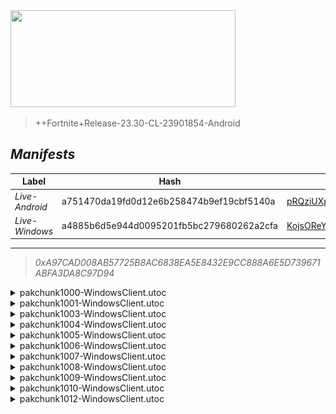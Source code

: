 <div style="pointer-events: none">
  <img style="pointer-events: none" src="https://raw.githubusercontent.com/Tectors/fn-archive/master/.github/source/dependents/gen.28.00.svg" width="360" height="155">
<div>

 >  
  
  > ++Fortnite+Release-23.30-CL-23901854-Android

## *Manifests*
| Label | Hash | Route |
| - | - | - |
| *Live-Android* | a751470da19fd0d12e6b258474b9ef19cbf5140a | [pRQziUXpU96Biv9iaUicqa0NPaQ6QQ](https://github.com/Tectors/fn-archive/blob/master/manifests/pRQziUXpU96Biv9iaUicqa0NPaQ6QQ.manifest) |
| *Live-Windows* | a4885b6d5e944d0095201fb5bc279680262a2cfa | [KojsOReYLS2yfFapo0Wbw8JxValkeg](https://github.com/Tectors/fn-archive/blob/master/manifests/KojsOReYLS2yfFapo0Wbw8JxValkeg.manifest) |

---

> *0xA97CAD008AB57725B8AC6838EA5E8432E9CC888A6E5D739671ABFA3DA8C97D94*

<details>
  <summary>pakchunk1000-WindowsClient.utoc</summary>

 > 
    0xBF5B024ABB2023441B359FB8BF99659705B59FB33D75A817E06B3163BFE847FE

  <img src="https://raw.githubusercontent.com/Tectors/fn-archive/master/.github/source/dependents/referred/Wrap_SpeedDial.svg" width="100"> <img src="https://raw.githubusercontent.com/Tectors/fn-archive/master/.github/source/dependents/referred/Pickaxe_SpeedDial.svg" width="100"> <img src="https://raw.githubusercontent.com/Tectors/fn-archive/master/.github/source/dependents/referred/LoadingScreen_Sparks_SpeedDial.svg" width="100"> <img src="https://raw.githubusercontent.com/Tectors/fn-archive/master/.github/source/dependents/referred/Emoji_S28_Sparks_SpeedDial.svg" width="100"> <img src="https://raw.githubusercontent.com/Tectors/fn-archive/master/.github/source/dependents/referred/EID_SpeedDial_Mask.svg" width="100"> <img src="https://raw.githubusercontent.com/Tectors/fn-archive/master/.github/source/dependents/referred/EID_SpeedDial.svg" width="100"> <img src="https://raw.githubusercontent.com/Tectors/fn-archive/master/.github/source/dependents/referred/Character_SpeedDialBattle.svg" width="100"> <img src="https://raw.githubusercontent.com/Tectors/fn-archive/master/.github/source/dependents/referred/Character_SpeedDial.svg" width="100"> <img src="https://raw.githubusercontent.com/Tectors/fn-archive/master/.github/source/dependents/referred/Backpack_SpeedDialBattle.svg" width="100"> 
</details>

<details>
  <summary>pakchunk1001-WindowsClient.utoc</summary>

 > 
    0x9A07F97284C0DD6F1AF3B07B65B9CAF1D31C4704E80410E3387E2A66858BC3DB

  <img src="https://raw.githubusercontent.com/Tectors/fn-archive/master/.github/source/dependents/referred/EID_Adoration.svg" width="100"> 
</details>

<details>
  <summary>pakchunk1003-WindowsClient.utoc</summary>

 > 
    0xCD587447BC1ACEF41482E7264BD01860D9CDDA0FA8158BFC64C9610F75A71F45

  <img src="https://raw.githubusercontent.com/Tectors/fn-archive/master/.github/source/dependents/referred/EID_Hurrah_Follower.svg" width="100"> <img src="https://raw.githubusercontent.com/Tectors/fn-archive/master/.github/source/dependents/referred/EID_Hurrah.svg" width="100"> 
</details>

<details>
  <summary>pakchunk1004-WindowsClient.utoc</summary>

 > 
    0x409793E939FC900347001ADA2EFDDB4F853EE0353D6B1C7C9FB0231BDED6BDB1

  <img src="https://raw.githubusercontent.com/Tectors/fn-archive/master/.github/source/dependents/referred/EID_PrivateJet.svg" width="100"> 
</details>

<details>
  <summary>pakchunk1005-WindowsClient.utoc</summary>

 > 
    0x578053EC14E717E52CBAD62B1F3704DA4E3D2BA9CD0125AD17B1CB600F9DA328

  <img src="https://raw.githubusercontent.com/Tectors/fn-archive/master/.github/source/dependents/referred/EID_GelatoCourage.svg" width="100"> <img src="https://raw.githubusercontent.com/Tectors/fn-archive/master/.github/source/dependents/referred/Backpack_GelatoCourage.svg" width="100"> 
</details>

<details>
  <summary>pakchunk1006-WindowsClient.utoc</summary>

 > 
    0xA36EEC6E66CC1D249EF63F21A6469A39BA583A7215919C6D6A8E880D45016B9B

  <img src="https://raw.githubusercontent.com/Tectors/fn-archive/master/.github/source/dependents/referred/Pickaxe_HeavyRoar.svg" width="100"> <img src="https://raw.githubusercontent.com/Tectors/fn-archive/master/.github/source/dependents/referred/Pickaxe_BraveBuild.svg" width="100"> <img src="https://raw.githubusercontent.com/Tectors/fn-archive/master/.github/source/dependents/referred/Glider_BraveBuild.svg" width="100"> <img src="https://raw.githubusercontent.com/Tectors/fn-archive/master/.github/source/dependents/referred/EID_HeavyRoar.svg" width="100"> <img src="https://raw.githubusercontent.com/Tectors/fn-archive/master/.github/source/dependents/referred/Character_HeavyRoar.svg" width="100"> <img src="https://raw.githubusercontent.com/Tectors/fn-archive/master/.github/source/dependents/referred/Character_BraveBuildSuper.svg" width="100"> <img src="https://raw.githubusercontent.com/Tectors/fn-archive/master/.github/source/dependents/referred/Character_BraveBuild.svg" width="100"> <img src="https://raw.githubusercontent.com/Tectors/fn-archive/master/.github/source/dependents/referred/Backpack_HeavyRoarCarton.svg" width="100"> <img src="https://raw.githubusercontent.com/Tectors/fn-archive/master/.github/source/dependents/referred/Backpack_HeavyRoar.svg" width="100"> <img src="https://raw.githubusercontent.com/Tectors/fn-archive/master/.github/source/dependents/referred/Backpack_BraveBuild.svg" width="100"> 
</details>

<details>
  <summary>pakchunk1007-WindowsClient.utoc</summary>

 > 
    0xCC361E13F9D394EF08DFCCE22A8FEAFECB2FDF0D9F1E45A70CD9FA9B0D1910D3

  <img src="https://raw.githubusercontent.com/Tectors/fn-archive/master/.github/source/dependents/referred/EID_Reign_Follower.svg" width="100"> <img src="https://raw.githubusercontent.com/Tectors/fn-archive/master/.github/source/dependents/referred/EID_Reign.svg" width="100"> 
</details>

<details>
  <summary>pakchunk1008-WindowsClient.utoc</summary>

 > 
    0x001D8525F186C8A1F7E4A267976A7AB7FF39B1960EE604A06D2FA2941036997E

  <img src="https://raw.githubusercontent.com/Tectors/fn-archive/master/.github/source/dependents/referred/EID_HeavyRoarDance.svg" width="100"> 
</details>

<details>
  <summary>pakchunk1009-WindowsClient.utoc</summary>

 > 
    0x956BCFB1FB1656C3550D2387EC9A5950B120A10F892AB58FB92A88C3DE369A6A

  <img src="https://raw.githubusercontent.com/Tectors/fn-archive/master/.github/source/dependents/referred/EID_Marvelous.svg" width="100"> 
</details>

<details>
  <summary>pakchunk1010-WindowsClient.utoc</summary>

 > 
    0x5F149D17C16F53A4CF98C8366452DCC4F5C5CA89B7B3921C0E9485CFCADC75F4

  <img src="https://raw.githubusercontent.com/Tectors/fn-archive/master/.github/source/dependents/referred/EID_Devotion.svg" width="100"> 
</details>

<details>
  <summary>pakchunk1012-WindowsClient.utoc</summary>

 > 
    0xA1EB137FD0151A05F8155C16CE09BEFA74043B4680472B94E6B65AD5FEA1A05B

  <img src="https://raw.githubusercontent.com/Tectors/fn-archive/master/.github/source/dependents/referred/Wrap_InstantGravel.svg" width="100"> <img src="https://raw.githubusercontent.com/Tectors/fn-archive/master/.github/source/dependents/referred/Pickaxe_InstantGravelNoble.svg" width="100"> <img src="https://raw.githubusercontent.com/Tectors/fn-archive/master/.github/source/dependents/referred/Glider_InstantGravel.svg" width="100"> <img src="https://raw.githubusercontent.com/Tectors/fn-archive/master/.github/source/dependents/referred/EID_InstantGravel.svg" width="100"> <img src="https://raw.githubusercontent.com/Tectors/fn-archive/master/.github/source/dependents/referred/Character_InstantGravelNoble.svg" width="100"> <img src="https://raw.githubusercontent.com/Tectors/fn-archive/master/.github/source/dependents/referred/Character_InstantGravel.svg" width="100"> <img src="https://raw.githubusercontent.com/Tectors/fn-archive/master/.github/source/dependents/referred/Backpack_InstantGravelNoble.svg" width="100"> <img src="https://raw.githubusercontent.com/Tectors/fn-archive/master/.github/source/dependents/referred/Backpack_InstantGravel.svg" width="100"> 
</details>

